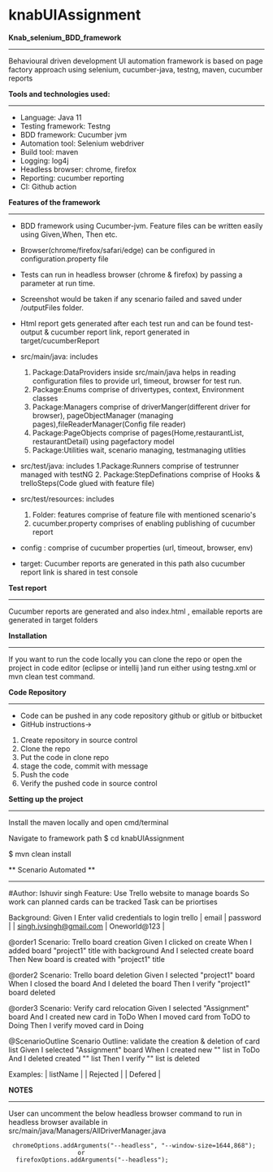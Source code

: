 # knabUIAssignment

**Knab_selenium_BDD_framework**
***
Behavioural driven development UI automation framework is based on page factory approach using selenium, cucumber-java, testng, maven, cucumber reports 

**Tools and technologies used:**
***

* Language: Java 11
* Testing framework: Testng
* BDD framework: Cucumber jvm
* Automation tool: Selenium webdriver
* Build tool: maven
* Logging: log4j
* Headless browser: chrome, firefox
* Reporting: cucumber reporting
* CI: Github action

**Features of the framework**
***

* BDD framework using Cucumber-jvm. Feature files can be written easily using Given,When, Then etc.
* Browser(chrome/firefox/safari/edge) can be configured in configuration.property file
* Tests can run in headless browser (chrome & firefox) by passing a parameter at run time.
* Screenshot would be taken if any scenario failed and saved under /outputFiles folder.
* Html report gets generated after each test run and can be found test-output & cucumber report link, report generated in target/cucumberReport


* src/main/java: includes 
    1. Package:DataProviders inside src/main/java helps in reading configuration files to provide url, timeout, browser for test run.
    2. Package:Enums comprise of drivertypes, context, Environment classes
    3. Package:Managers comprise of driverManger(different driver for browser), pageObjectManager (managing pages),fileReaderManager(Config   file reader)
    4. Package:PageObjects comprise of pages(Home,restaurantList, restaurantDetail) using pagefactory model
    5. Package:Utilities wait, scenario managing, testmanaging utlities

* src/test/java: includes 
    1.Package:Runners comprise of testrunner managed with testNG
    2. Package:StepDefinations comprise of Hooks & trelloSteps(Code glued with feature file)

* src/test/resources: includes
    1. Folder: features comprise of feature file with mentioned scenario's
    2. cucumber.property comprises of enabling publishing of cucumber report

* config : comprise of cucumber properties (url, timeout, browser, env)

* target: Cucumber reports are generated in this path also cucumber report link is shared in test console


**Test report**
***

Cucumber reports are generated and also index.html , emailable reports are generated in target folders


**Installation**
***
If you want to run the code locally you can clone the repo  or open the project in code editor (eclipse or intellij )and run either using testng.xml or  mvn clean test command.
 

**Code Repository**
***
* Code can be pushed in any code repository github or gitlub or bitbucket 
* GitHub instructions-> 
1. Create repository in source control
2. Clone the repo
3. Put the code in clone repo
4. stage the code, commit with message
5. Push the code 
6. Verify the pushed code in source control 



**Setting up the project**
***
Install the maven locally and open cmd/terminal 

Navigate to framework path
$ cd knabUIAssignment

$ mvn clean install


** Scenario Automated **
***

#Author: Ishuvir singh
Feature: Use Trello website to manage boards
  So work can planned
  cards can be tracked
  Task can be priortises

  Background: 
    Given I Enter valid credentials to login trello
      | email                   | password     |
      | singh.ivsingh@gmail.com | Oneworld@123 |

@order1
Scenario: Trello board creation
  Given I clicked on create
  When I added board "project1" title with background
  And I selected create board
  Then New board is created with "project1" title
  
@order2
Scenario: Trello board deletion
  Given I selected "project1" board
  When I closed the board
  And I deleted the board
  Then I verify "project1" board deleted

@order3
Scenario: Verify card relocation
    Given I selected "Assignment" board
    And I created new card in ToDo
    When I moved card from ToDO to Doing
    Then I verify moved card in Doing

@ScenarioOutline
Scenario Outline: validate the creation & deletion of card list
    Given I selected "Assignment" board
    When I created new "<listName>" list in ToDo
    And I deleted created "<listName>" list
    Then I verify "<listName>" list is deleted

 Examples: 
      | listName |
      | Rejected     |
      | Defered  |

    
**NOTES**
 ***
 User can uncomment the below headless browser command to run in headless browser available in src/main/java/Managers/AllDriverManager.java <br> 
     
     chromeOptions.addArguments("--headless", "--window-size=1644,868");
                       or 
      firefoxOptions.addArguments("--headless");
     
